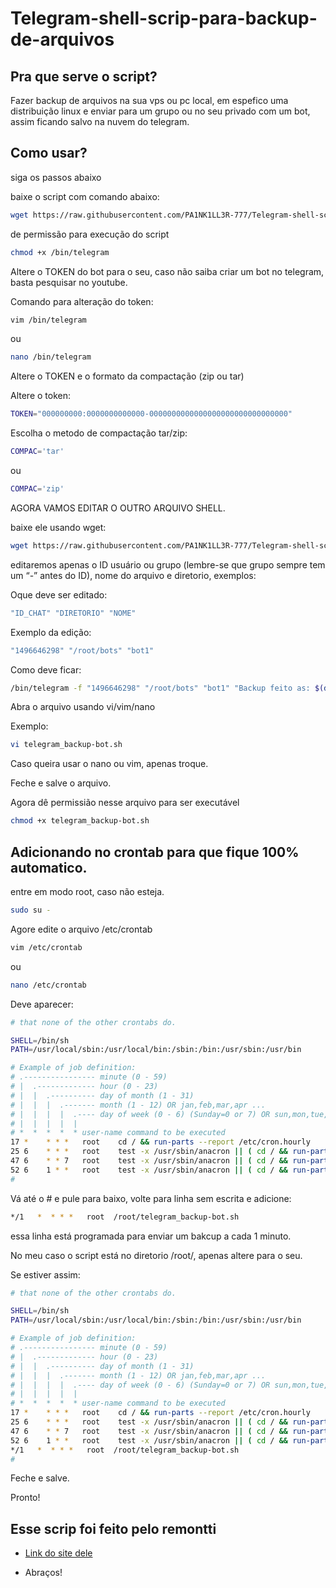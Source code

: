 # Telegram-shell-scrip-para-backup-de-arquivos

## Pra que serve o script?
Fazer backup de arquivos na sua vps ou pc local, em espefico uma distribuição linux e enviar para um grupo ou no seu privado com um bot, assim ficando salvo na nuvem do telegram.  
  
## Como usar?
  
siga os passos abaixo

baixe o script com comando abaixo:
  
```bash
wget https://raw.githubusercontent.com/PA1NK1LL3R-777/Telegram-shell-scrip-para-backup-de-arquivos/main/telegram -O /bin/telegram
```

de permissão para execução do script

```bash
chmod +x /bin/telegram
```

Altere o TOKEN do bot para o seu, caso não saiba criar um bot no telegram, basta pesquisar no youtube.

Comando para alteração do token:

```bash
vim /bin/telegram
```
ou

```bash
nano /bin/telegram
```

Altere o TOKEN e o formato da compactação (zip ou tar)

Altere o token:

```bash
TOKEN="000000000:0000000000000-0000000000000000000000000000000"
```
Escolha o metodo de compactação tar/zip:

```bash
COMPAC='tar'
```

ou

```bash
COMPAC='zip'
```

AGORA VAMOS EDITAR O OUTRO ARQUIVO SHELL.

baixe ele usando wget:

```bash
wget https://raw.githubusercontent.com/PA1NK1LL3R-777/Telegram-shell-scrip-para-backup-de-arquivos/main/telegram_backup-bot.sh
```

editaremos apenas o ID usuário ou grupo (lembre-se que grupo sempre tem um “-” antes do ID), nome do arquivo e diretorio, exemplos:

Oque deve ser editado:
```bash
"ID_CHAT" "DIRETORIO" "NOME"
```

Exemplo da edição:
```bash
"1496646298" "/root/bots" "bot1"
```

Como deve ficar:
```bash
/bin/telegram -f "1496646298" "/root/bots" "bot1" "Backup feito as: $(date +%F\ %T)" >> /root/botbackup1.log
```
Abra o arquivo usando vi/vim/nano

Exemplo: 
```bash
vi telegram_backup-bot.sh
```
Caso queira usar o nano ou vim, apenas troque.

Feche e salve o arquivo.

Agora dê permissião nesse arquivo para ser executável

```bash
chmod +x telegram_backup-bot.sh
```

## Adicionando no crontab para que fique 100% automatico.

entre em modo root, caso não esteja.

```bash
sudo su -
```

Agore edite o arquivo /etc/crontab

```bash
vim /etc/crontab
```

ou

```bash
nano /etc/crontab
```
Deve aparecer:
```bash
# that none of the other crontabs do.

SHELL=/bin/sh
PATH=/usr/local/sbin:/usr/local/bin:/sbin:/bin:/usr/sbin:/usr/bin

# Example of job definition:
# .---------------- minute (0 - 59)
# |  .------------- hour (0 - 23)
# |  |  .---------- day of month (1 - 31)
# |  |  |  .------- month (1 - 12) OR jan,feb,mar,apr ...
# |  |  |  |  .---- day of week (0 - 6) (Sunday=0 or 7) OR sun,mon,tue,wed,thu,fri,sat
# |  |  |  |  |
# *  *  *  *  * user-name command to be executed
17 *    * * *   root    cd / && run-parts --report /etc/cron.hourly
25 6    * * *   root    test -x /usr/sbin/anacron || ( cd / && run-parts --report /etc/cron.daily )
47 6    * * 7   root    test -x /usr/sbin/anacron || ( cd / && run-parts --report /etc/cron.weekly )
52 6    1 * *   root    test -x /usr/sbin/anacron || ( cd / && run-parts --report /etc/cron.monthly )
#
```

Vá até o # e pule para baixo, volte para linha sem escrita e adicione:

```bash
*/1   *  * * *   root  /root/telegram_backup-bot.sh
```
essa linha está programada para enviar um bakcup a cada 1 minuto.

No meu caso o script está no diretorio /root/, apenas altere para o seu.

Se estiver assim:
```bash
# that none of the other crontabs do.

SHELL=/bin/sh
PATH=/usr/local/sbin:/usr/local/bin:/sbin:/bin:/usr/sbin:/usr/bin

# Example of job definition:
# .---------------- minute (0 - 59)
# |  .------------- hour (0 - 23)
# |  |  .---------- day of month (1 - 31)
# |  |  |  .------- month (1 - 12) OR jan,feb,mar,apr ...
# |  |  |  |  .---- day of week (0 - 6) (Sunday=0 or 7) OR sun,mon,tue,wed,thu,fri,sat
# |  |  |  |  |
# *  *  *  *  * user-name command to be executed
17 *    * * *   root    cd / && run-parts --report /etc/cron.hourly
25 6    * * *   root    test -x /usr/sbin/anacron || ( cd / && run-parts --report /etc/cron.daily )
47 6    * * 7   root    test -x /usr/sbin/anacron || ( cd / && run-parts --report /etc/cron.weekly )
52 6    1 * *   root    test -x /usr/sbin/anacron || ( cd / && run-parts --report /etc/cron.monthly )
*/1   *  * * *   root  /root/telegram_backup-bot.sh
#
```
Feche e salve.


Pronto!



  
## Esse scrip foi feito pelo remontti
- [Link do site dele](https://blog.remontti.com.br/4791) 

- Abraços! 
